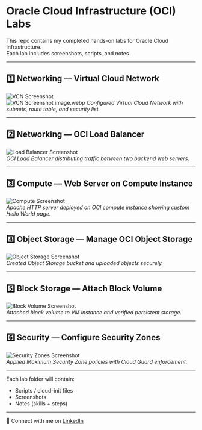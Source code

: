 # Oracle Cloud Infrastructure (OCI) Labs 

This repo contains my completed hands-on labs for Oracle Cloud Infrastructure.  
Each lab includes screenshots, scripts, and notes.

---

## 1️⃣ Networking — Virtual Cloud Network
![VCN Screenshot](path/to/image.webp)  
![VCN Screenshot](path/to/vcn.png)
image.webp
*Configured Virtual Cloud Network with subnets, route table, and security list.*

---

## 2️⃣ Networking — OCI Load Balancer
![Load Balancer Screenshot](path/to/loadbalancer.png)  
*OCI Load Balancer distributing traffic between two backend web servers.*

---

## 3️⃣ Compute — Web Server on Compute Instance
![Compute Screenshot](path/to/webserver.png)  
*Apache HTTP server deployed on OCI compute instance showing custom Hello World page.*

---

## 4️⃣ Object Storage — Manage OCI Object Storage
![Object Storage Screenshot](path/to/objectstorage.png)  
*Created Object Storage bucket and uploaded objects securely.*

---

## 5️⃣ Block Storage — Attach Block Volume
![Block Volume Screenshot](path/to/blockvolume.png)  
*Attached block volume to VM instance and verified persistent storage.*

---

## 6️⃣ Security — Configure Security Zones
![Security Zones Screenshot](path/to/securityzones.png)  
*Applied Maximum Security Zone policies with Cloud Guard enforcement.*

---

Each lab folder will contain:
- Scripts / cloud-init files
- Screenshots
- Notes (skills + steps)

---

🔗 Connect with me on [LinkedIn](https://linkedin.com/in/faizanmirzatx)  

